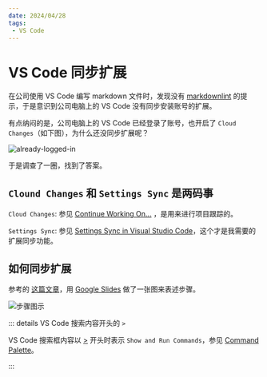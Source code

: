 ```yaml
---
date: 2024/04/28
tags: 
 - VS Code
---
```


# VS Code 同步扩展

在公司使用 VS Code 编写 markdown 文件时，发现没有 [markdownlint](https://marketplace.visualstudio.com/items?itemName=DavidAnson.vscode-markdownlint) 的提示，于是意识到公司电脑上的 VS Code 没有同步安装账号的扩展。

有点纳闷的是，公司电脑上的 VS Code 已经登录了账号，也开启了 `Cloud Changes`（如下图），为什么还没同步扩展呢？

![already-logged-in](https://cdn.jsdelivr.net/gh/tangjan/imgBed/notes/2024/04/28/1-already-logged-in.png)

于是调查了一圈，找到了答案。

## `Clound Changes` 和 `Settings Sync` 是两码事

`Cloud Changes`: 参见 [Continue Working On...](https://code.visualstudio.com/docs/sourcecontrol/github#_continue-working-on) ，是用来进行项目跟踪的。

`Settings Sync`: 参见 [Settings Sync in Visual Studio Code](https://code.visualstudio.com/docs/editor/settings-sync)，这个才是我需要的扩展同步功能。

## 如何同步扩展

参考的 [这篇文章](https://betterprogramming.pub/sync-visual-studio-code-settings-extensions-shortcuts-across-multiple-devices-9fa6a980f25e)，用 [Google Slides](https://www.google.com/slides/about/) 做了一张图来表述步骤。

![步骤图示](https://cdn.jsdelivr.net/gh/tangjan/imgBed/notes/2024/04/28/2-steps.png)

::: details VS Code 搜索内容开头的 `>`

VS Code 搜索框内容以 [>](https://en.wikipedia.org/wiki/Greater-than_sign) 开头时表示 `Show and Run Commands`，参见 [Command Palette](https://code.visualstudio.com/docs/getstarted/userinterface#_command-palette)。

:::
